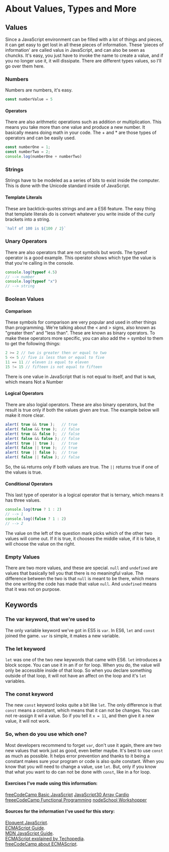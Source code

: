 # About Values, Types and More

## Values
Since a JavaScript environment can be filled with a lot of things and pieces, it can get easy to get lost in all these pieces of information. These 'pieces of information' are called valus in JavaScript, and can also be seen as chuncks.
It's easy, you just have to invoke the name to create a value, and if you no longer use it, it will dissipate. 
There are different types values, so I'll go over them here.

### Numbers
Numbers are numbers, it's easy.        
```javascript
const numberValue = 5
```

#### Operators
There are also arithmetic operations such as addition or multiplication. This means you take more than one value and produce a new number. It basically means doing math in your code.
The + and * are those types of operators and can be easily used.          
```javascript
const numberOne = 1;        
const numberTwo = 2;        
console.log(numberOne + numberTwo)
```

### Strings
Strings have to be modeled as a series of bits to exist inside the computer. This is done with the Unicode standard inside of JavaScript. 

#### Template Literals
These are backtick-quotes strings and are a ES6 feature. The easy thing that template literals do is convert whatever you write inside of the curly brackets into a string.
``` javascript
`half of 100 is ${100 / 2}`
```

### Unary Operators
There are also operators that are not symbols but words. The typeof operator is a good example. This operator shows which type the value is that you're calling in the console.
``` javascript
console.log(typeof 4.5)
// --> number
console.log(typeof "x")
// --> string
```

### Boolean Values

#### Comparison

These symbols for comparison are very popular and used in other things than programming. We're talking about the < and > signs, also known as "greater then" and "less than". These are known as binary operators.
To make these operators more specific, you can also add the = symbol to them to get the following things:
``` javascript
2 >= 2 // two is greater then or equal to two
5 <= 5 // five is less than or equal to five
11 == 11 // eleven is equal to eleven
15 != 15 // fifteen is not equal to fifteen
```
There is one value in JavaScript that is not equal to itself, and that is `NaN`, which means Not a Number

#### Logical Operators
There are also logial operators. These are also binary operators, but the result is true only if both the values given are true. The example below will make it more clear.
``` javascript
alert( true && true );   // true
alert( false && true );  // false
alert( true && false );  // false
alert( false && false ); // false
alert( true || true );   // true
alert( false || true );  // true
alert( true || false );  // true
alert( false || false ); // false
```
So, the `&&` returns only if both values are true. The `||` returns true if one of the values is true.

#### Conditional Operators
This last type of operator is a logical operator that is ternary, which means it has three values. 
``` javascript
console.log(true ? 1 : 2)
// --> 1
console.log((false ? 1 : 2)
// --> 2
```
The value on the left of the question mark picks which of the other two values will come out. If it is true, it chooses the middle value, if it is false, it will choose the value on the right.

### Empty Values
There are two more values, and these are special. `null` and `undefined` are values that basically tell you that there is no meaningful value. 
The difference between the two is that `null` is meant to be there, which means the one writing the code has made that value `null`.
And `undefined` means that it was not on purpose.

## Keywords

### The var keyword, that we're used to
The only variable keyword we've got in ES5 is `var`. In ES6, `let` and `const` joined the game. `var` is simple, it makes a new variable.

### The let keyword
`let` was one of the two new keywords that came with ES6. `let` introduces a block scope. You can use it in an if or for loop. When you do, the value will only be accessible inside of that loop. So when you declare something outside of that loop, it will not have an affect on the loop and it's `let` variables.

### The const keyword
The new `const` keyword looks quite a bit like `let`. The only difference is that `const` means a constant, which means that it can not be changes. You can not re-assign it wil a value.
So if you tell it `x = 11`, and then give it a new value, it will not work. 

### So, when do you use which one?
Most developers recommend to forget `var`, don't use it again, there are two new values that work just as good, even better maybe.
It's best to use `const` as much as possible. It helps error prevention and thanks to it being a constant makes sure your program or code is also quite constant.
When you know that you will need to change a value, use `let`. But, only if you know that what you want to do can not be done with `const`, like in a for loop.

#### Exercises I've made using this information:
[freeCodeCamp Basic JavaScript]()
[JavaScript30 Array Cardio]()
[freeeCodeCamp Functional Programming]()
[nodeSchool Workshopper]()

#### Sources for the information I've used for this story:
[Eloquent JavaScript](https://eloquentjavascript.net/00_intro.html).     
[ECMAScript Guide](https://flaviocopes.com/ecmascript/_).     
[MDN JavaScript Guide](https://developer.mozilla.org/en-US/docs/MDN/Contribute/Guidelines/Code_guidelines/JavaScript#General_JavaScript_guidelines).     
[ECMAScript explained by Techopedia](https://www.techopedia.com/definition/14291/ecmascript).     
[freeCodeCamp about ECMAScript](https://www.freecodecamp.org/news/whats-the-difference-between-javascript-and-ecmascript-cba48c73a2b5/).     

